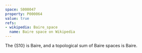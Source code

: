 ```yaml
---
space: S000047
property: P000064
value: true
refs:
- wikipedia: Baire_space
  name: Baire space on Wikipedia
---
```


The {S10} is Baire, and a topological sum of Baire spaces is Baire.
